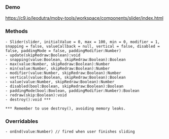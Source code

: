 ### Demo
https://c9.io/leodutra/moby-tools/workspace/components/slider/index.html

### Methods
    - Slider(slider, initialValue = 0, max = 100, min = 0, modifier = 1, snapping = false, valueCallback = null, vertical = false, disabled = false, paddingMode = false, paddingModifier:Number)
    - update(skipRedraw:Boolean):void
    - snapping(value:Boolean, skipRedraw:Boolean):Boolean
    - max(value:Number, skipRedraw:Boolean):Number
    - min(value:Number, skipRedraw:Boolean):Number
    - modifier(value:Number, skipRedraw:Boolean):Number
    - vertical(value:Boolean, skipRedraw:Boolean):Boolean
    - value(value:Number, skipRedraw:Boolean):Number
    - disabled(bool:Boolean, skipRedraw:Boolean):Boolean
    - paddingMode(bool:Boolean, paddingModifier:Number):Boolean
    - redraw(skip:Boolean):void
    - destroy():void *** 
    
    *** Remember to use destroy(), avoiding memory leaks.

### Overridables
    - onEnd(value:Number) // fired when user finishes sliding
